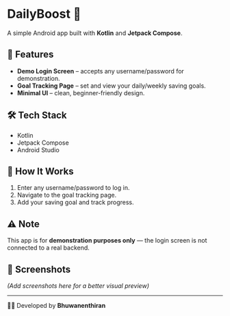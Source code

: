 # DailyBoost 🚀
A simple Android app built with **Kotlin** and **Jetpack Compose**.

## 📌 Features
- **Demo Login Screen** – accepts any username/password for demonstration.
- **Goal Tracking Page** – set and view your daily/weekly saving goals.
- **Minimal UI** – clean, beginner-friendly design.

## 🛠 Tech Stack
- Kotlin
- Jetpack Compose
- Android Studio

## 📂 How It Works
1. Enter any username/password to log in.
2. Navigate to the goal tracking page.
3. Add your saving goal and track progress.

## ⚠ Note
This app is for **demonstration purposes only** — the login screen is not connected to a real backend.

## 📸 Screenshots
*(Add screenshots here for a better visual preview)*

---

👨‍💻 Developed by **Bhuwanenthiran**
